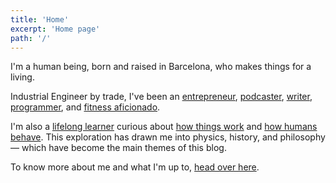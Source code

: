 ```yaml
---
title: 'Home'
excerpt: 'Home page'
path: '/'
---
```


I'm a human being, born and raised in Barcelona, who makes things for a living.

Industrial Engineer by trade, I've been an [entrepreneur](https://linkedin.com/in/MarcCollado), [podcaster](https://rss.com/podcasts/focaterra/), [writer](/blog), [programmer](https://github.com/MarcCollado), and [fitness aficionado](/blog/2018/going-sub3).

I'm also a [lifelong learner](/blog/2019/til) curious about [how things work](/blog/2021/learning-framework#how-things-and-the-world-work) and [how humans behave](/blog/2021/learning-framework#how-humans-and-societies-behave). This exploration has drawn me into physics, history, and philosophy — which have become the main themes of this blog.

To know more about me and what I'm up to, [head over here](/about).
